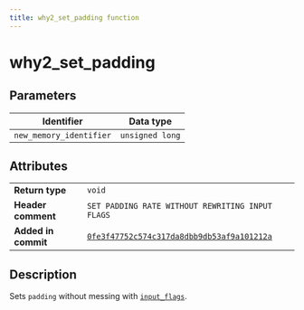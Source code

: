 ```yaml
---
title: why2_set_padding function
---
```


<!--
This is part of WHY2
Copyright (C) 2022 Václav Šmejkal

This program is free software: you can redistribute it and/or modify
it under the terms of the GNU General Public License as published by
the Free Software Foundation, either version 3 of the License, or
(at your option) any later version.

This program is distributed in the hope that it will be useful,
but WITHOUT ANY WARRANTY; without even the implied warranty of
MERCHANTABILITY or FITNESS FOR A PARTICULAR PURPOSE.  See the
GNU General Public License for more details.

You should have received a copy of the GNU General Public License
along with this program.  If not, see <https://www.gnu.org/licenses/>.
-->

# why2_set_padding

## Parameters

| Identifier              | Data type        |
| ----------------------- | ---------------- |
| `new_memory_identifier` | `unsigned long`  |

## Attributes

|                     |                                                  |
| ------------------  | ------------------------------------------------ |
| **Return type**     | `void`                                           |
| **Header comment**  | `SET PADDING RATE WITHOUT REWRITING INPUT FLAGS` |
| **Added in commit** | [`0fe3f47752c574c317da8dbb9db53af9a101212a`](https://github.com/ENGO150/WHY2/commit/0fe3f47752c574c317da8dbb9db53af9a101212a) |

## Description

Sets `padding` without messing with [`input_flags`](../../../../types/core/flags/why2_input_flags).